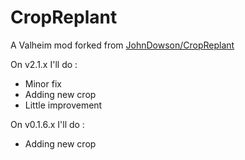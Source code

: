 # CropReplant
A Valheim mod forked from [JohnDowson/CropReplant](https://github.com/JohnDowson/CropReplant)

On v2.1.x I'll do :
- Minor fix 
- Adding new crop
- Little improvement

On v0.1.6.x I'll do :
- Adding new crop
